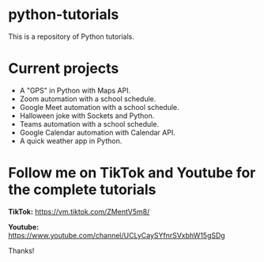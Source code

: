 # python-tutorials
This is a repository of Python tutorials.

# **Current projects**

- A "GPS" in Python with Maps API.
- Zoom automation with a school schedule.
- Google Meet automation with a school schedule.
- Halloween joke with Sockets and Python.
- Teams automation with a school schedule.
- Google Calendar automation with Calendar API.
- A quick weather app in Python.

# **Follow me on TikTok and Youtube for the complete tutorials**

**TikTok:** https://vm.tiktok.com/ZMentV5m8/

**Youtube:** https://www.youtube.com/channel/UCLyCaySYfnrSVxbhW15gSDg

Thanks!

